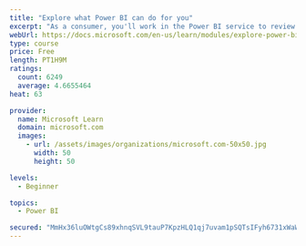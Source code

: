```yaml
---
title: "Explore what Power BI can do for you"
excerpt: "As a consumer, you'll work in the Power BI service to review and interact with content that has been shared with you. This module provides the foundational information that you need to work effectively in the Power BI service."
webUrl: https://docs.microsoft.com/en-us/learn/modules/explore-power-bi-service/
type: course
price: Free
length: PT1H9M
ratings:
  count: 6249
  average: 4.6655464
heat: 63

provider:
  name: Microsoft Learn
  domain: microsoft.com
  images:
    - url: /assets/images/organizations/microsoft.com-50x50.jpg
      width: 50
      height: 50

levels:
  - Beginner

topics:
  - Power BI

secured: "MmHx36luOWtgCs89xhnqSVL9tauP7KpzHLQ1qj7uvam1pSQTsIFyh6731xWaWO2TuUWcUG+xPW5+tq5BOjqVNesGI+xJ7RKz8r8CIY8KQLDVr+W8EYBOU4/rbDetFjP173rXatyUVqjHqm7GAMDxv9MtW/DlkA9nWIPKEQRyeEQ/9suZWNnwr7HXJBaWRRBlAkKqGD83e+vMR+3Y6663biARIiqW6OXYlUVZqDgvC8BgkVpY2lklmdQM4XlSZhuaibeGdEVRxcTudYFnTI+H/y7/LrRXgoEbeJ4MdFdVRrlGYP+z+BYssGRGrx0YnB11YMjim95WQI+snMWqODvf7zetFOgd5GC7fFqf5SrGPRmfhrICq97qld8xqJoGIbpT9EbTL7qg7d6TggQfeFNzmA==;5CsBOVmEEn7kT7FK/d5jPA=="
---
```


